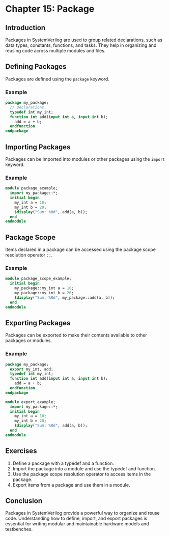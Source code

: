 # Chapter 15: Package

## Introduction
Packages in SystemVerilog are used to group related declarations, such as data types, constants, functions, and tasks. They help in organizing and reusing code across multiple modules and files.

## Defining Packages
Packages are defined using the `package` keyword.

### Example
```systemverilog
package my_package;
  // Declarations
  typedef int my_int;
  function int add(input int a, input int b);
    add = a + b;
  endfunction
endpackage
```

## Importing Packages
Packages can be imported into modules or other packages using the `import` keyword.

### Example
```systemverilog
module package_example;
  import my_package::*;
  initial begin
    my_int a = 10;
    my_int b = 20;
    $display("Sum: %0d", add(a, b));
  end
endmodule
```

## Package Scope
Items declared in a package can be accessed using the package scope resolution operator `::`.

### Example
```systemverilog
module package_scope_example;
  initial begin
    my_package::my_int a = 10;
    my_package::my_int b = 20;
    $display("Sum: %0d", my_package::add(a, b));
  end
endmodule
```

## Exporting Packages
Packages can be exported to make their contents available to other packages or modules.

### Example
```systemverilog
package my_package;
  export my_int, add;
  typedef int my_int;
  function int add(input int a, input int b);
    add = a + b;
  endfunction
endpackage

module export_example;
  import my_package::*;
  initial begin
    my_int a = 10;
    my_int b = 20;
    $display("Sum: %0d", add(a, b));
  end
endmodule
```

## Exercises
1. Define a package with a typedef and a function.
2. Import the package into a module and use the typedef and function.
3. Use the package scope resolution operator to access items in the package.
4. Export items from a package and use them in a module.

## Conclusion
Packages in SystemVerilog provide a powerful way to organize and reuse code. Understanding how to define, import, and export packages is essential for writing modular and maintainable hardware models and testbenches.
